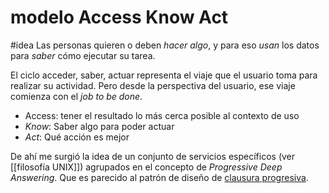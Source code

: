 # modelo Access Know Act
#idea 
Las personas quieren o deben *hacer algo*, y para eso *usan* los datos para *saber* cómo ejecutar su tarea.

El ciclo acceder, saber, actuar representa el viaje que el usuario toma para realizar su actividad. Pero desde la perspectiva del usuario, ese viaje comienza con el *job to be done*.

- Access: tener el resultado lo más cerca posible al contexto de uso
- *Know*: Saber algo para poder actuar
- *Act*: Qué acción es mejor

De ahí me surgió la idea de un conjunto de servicios específicos (ver [[filosofía UNIX]]) agrupados en el concepto de *Progressive Deep Answering*. Que es parecido al patrón de diseño de [clausura progresiva](https://en.wikipedia.org/wiki/Progressive_disclosure).
